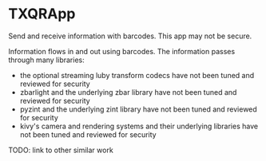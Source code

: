 # TXQRApp

Send and receive information with barcodes.  This app may not be secure.

Information flows in and out using barcodes.  The information passes through many libraries:

- the optional streaming luby transform codecs have not been tuned and reviewed for security
- zbarlight and the underlying zbar library have not been tuned and reviewed for security
- pyzint and the underlying zint library have not been tuned and reviewed for security
- kivy's camera and rendering systems and their underlying libraries have not been tuned and reviewed for security

TODO: link to other similar work
